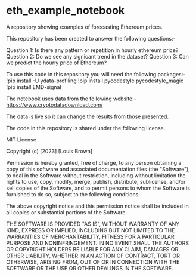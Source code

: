 # eth_example_notebook
A repository showing examples of forecasting Ethereum prices.

This repository has been created to answer the following questions:-

Question 1: Is there any pattern or repetition in hourly ethereum price?
Question 2: Do we see any signicant trend in the dataset?
Question 3: Can we predict the hourly price of Ethereum?

To use this code in this repository you will need the following packages:-
!pip install -U ydata-profiling
!pip install pycodestyle pycodestyle_magic
!pip install EMD-signal

The notebook uses data from the following website:-
https://www.cryptodatadownload.com/

The data is live so it can change the results from those presented.

The code in this repository is shared under the following license.

MIT License

Copyright (c) [2023] [Louis Brown]

Permission is hereby granted, free of charge, to any person obtaining a copy
of this software and associated documentation files (the "Software"), to deal
in the Software without restriction, including without limitation the rights
to use, copy, modify, merge, publish, distribute, sublicense, and/or sell
copies of the Software, and to permit persons to whom the Software is
furnished to do so, subject to the following conditions:

The above copyright notice and this permission notice shall be included in all
copies or substantial portions of the Software.

THE SOFTWARE IS PROVIDED "AS IS", WITHOUT WARRANTY OF ANY KIND, EXPRESS OR
IMPLIED, INCLUDING BUT NOT LIMITED TO THE WARRANTIES OF MERCHANTABILITY,
FITNESS FOR A PARTICULAR PURPOSE AND NONINFRINGEMENT. IN NO EVENT SHALL THE
AUTHORS OR COPYRIGHT HOLDERS BE LIABLE FOR ANY CLAIM, DAMAGES OR OTHER
LIABILITY, WHETHER IN AN ACTION OF CONTRACT, TORT OR OTHERWISE, ARISING FROM,
OUT OF OR IN CONNECTION WITH THE SOFTWARE OR THE USE OR OTHER DEALINGS IN THE
SOFTWARE.
